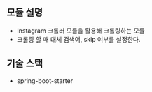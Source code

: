 ## 모듈 설명
- Instagram 크롤러 모듈을 활용해 크롤링하는 모듈
- 크롤링 할 때 대체 검색어, skip 여부를 설정한다.

## 기술 스택
- spring-boot-starter